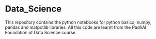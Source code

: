 # Data_Science
This repository contains the python notebooks for python basics, numpy, pandas and matpotlib libraries. All this code are learnt from the PadhAI Foundation of Data Science course.
